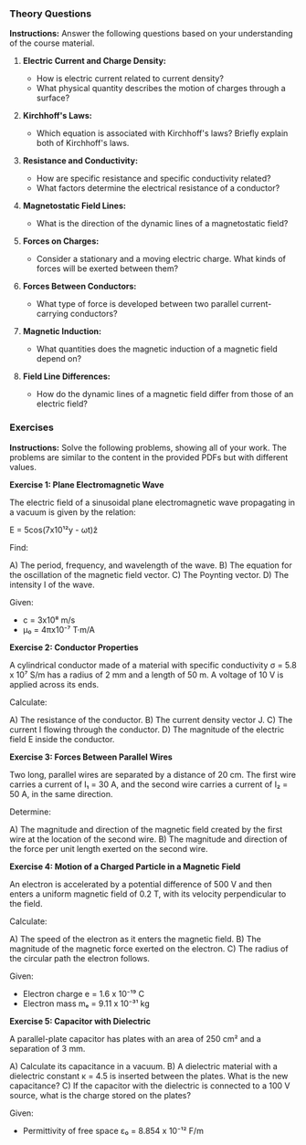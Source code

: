 ### **Theory Questions**

**Instructions:** Answer the following questions based on your understanding of the course material.

1.  **Electric Current and Charge Density:**
    *   How is electric current related to current density?
    *   What physical quantity describes the motion of charges through a surface?

2.  **Kirchhoff's Laws:**
    *   Which equation is associated with Kirchhoff's laws? Briefly explain both of Kirchhoff's laws.

3.  **Resistance and Conductivity:**
    *   How are specific resistance and specific conductivity related?
    *   What factors determine the electrical resistance of a conductor?

4.  **Magnetostatic Field Lines:**
    *   What is the direction of the dynamic lines of a magnetostatic field?

5.  **Forces on Charges:**
    *   Consider a stationary and a moving electric charge. What kinds of forces will be exerted between them?

6.  **Forces Between Conductors:**
    *   What type of force is developed between two parallel current-carrying conductors?

7.  **Magnetic Induction:**
    *   What quantities does the magnetic induction of a magnetic field depend on?

8.  **Field Line Differences:**
    *   How do the dynamic lines of a magnetic field differ from those of an electric field?

### **Exercises**

**Instructions:** Solve the following problems, showing all of your work. The problems are similar to the content in the provided PDFs but with different values.

**Exercise 1: Plane Electromagnetic Wave**

The electric field of a sinusoidal plane electromagnetic wave propagating in a vacuum is given by the relation:

E = 5cos(7x10¹²y - ωt)ẑ

Find:

A) The period, frequency, and wavelength of the wave.
B) The equation for the oscillation of the magnetic field vector.
C) The Poynting vector.
D) The intensity I of the wave.

Given:
*   c = 3x10⁸ m/s
*   μ₀ = 4πx10⁻⁷ T·m/A

**Exercise 2: Conductor Properties**

A cylindrical conductor made of a material with specific conductivity σ = 5.8 x 10⁷ S/m has a radius of 2 mm and a length of 50 m. A voltage of 10 V is applied across its ends.

Calculate:

A) The resistance of the conductor.
B) The current density vector J.
C) The current I flowing through the conductor.
D) The magnitude of the electric field E inside the conductor.

**Exercise 3: Forces Between Parallel Wires**

Two long, parallel wires are separated by a distance of 20 cm. The first wire carries a current of I₁ = 30 A, and the second wire carries a current of I₂ = 50 A, in the same direction.

Determine:

A) The magnitude and direction of the magnetic field created by the first wire at the location of the second wire.
B) The magnitude and direction of the force per unit length exerted on the second wire.

**Exercise 4: Motion of a Charged Particle in a Magnetic Field**

An electron is accelerated by a potential difference of 500 V and then enters a uniform magnetic field of 0.2 T, with its velocity perpendicular to the field.

Calculate:

A) The speed of the electron as it enters the magnetic field.
B) The magnitude of the magnetic force exerted on the electron.
C) The radius of the circular path the electron follows.

Given:
*   Electron charge e = 1.6 x 10⁻¹⁹ C
*   Electron mass mₑ = 9.11 x 10⁻³¹ kg

**Exercise 5: Capacitor with Dielectric**

A parallel-plate capacitor has plates with an area of 250 cm² and a separation of 3 mm.

A) Calculate its capacitance in a vacuum.
B) A dielectric material with a dielectric constant κ = 4.5 is inserted between the plates. What is the new capacitance?
C) If the capacitor with the dielectric is connected to a 100 V source, what is the charge stored on the plates?

Given:
*   Permittivity of free space ε₀ = 8.854 x 10⁻¹² F/m